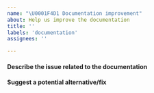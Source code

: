 ```yaml
---
name: "\U0001F4D1 Documentation improvement"
about: Help us improve the documentation
title: ''
labels: 'documentation'
assignees: ''

---
```


<!--
Thank you for taking time to improve PyCellDyn's documentation. Please note that
alternatively, you can just open a pull request with the suggested change.
-->

#### Describe the issue related to the documentation
<!--
What is not clear in the documentation? What was confusing?
If possible, please include a link to the relevant section.
-->

#### Suggest a potential alternative/fix
<!--
How could we improve the documentation in this matter?
-->

